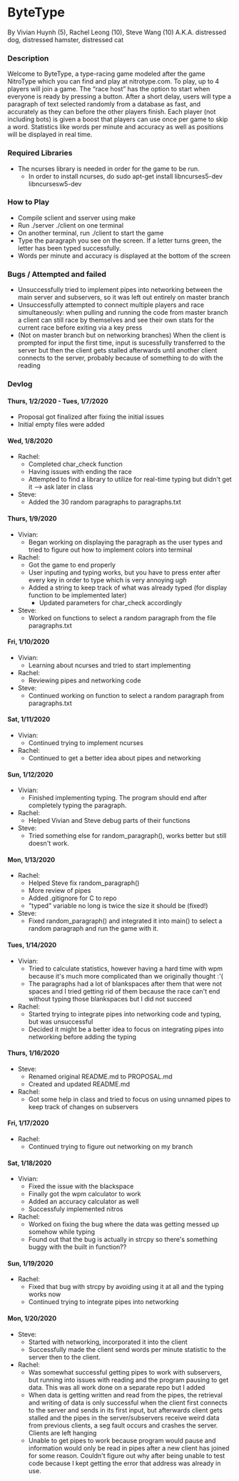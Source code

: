 # ByteType
By Vivian Huynh (5), Rachel Leong (10), Steve Wang (10)
A.K.A. distressed dog, distressed hamster, distressed cat

### Description
  Welcome to ByteType, a type-racing game modeled after the game NitroType which you can find and play at nitrotype.com. To play, up to 4 players will join a game. The “race host” has the option to start when everyone is ready by pressing a button. After a short delay, users will type a paragraph of text selected randomly from a database as fast, and accurately as they can before the other players finish. Each player (not including bots) is given a boost that players can use once per game to skip a word. Statistics like words per minute and accuracy as well as positions will be displayed in real time. 

### Required Libraries
 - The ncurses library is needed in order for the game to be run.
    - In order to install ncurses, do sudo apt-get install libncurses5-dev libncursesw5-dev
    
### How to Play
  - Compile sclient and sserver using make
  - Run ./server ./client on one terminal
  - On another terminal, run ./client to start the game
  - Type the paragraph you see on the screen. If a letter turns green, the letter has been typed successfully.
  - Words per minute and accuracy is displayed at the bottom of the screen

### Bugs / Attempted and failed
  - Unsuccessfully tried to implement pipes into networking between the main server and subservers, so it was left out entirely on master branch
  - Unsuccessfully attempted to connect multiple players and race simultaneously: when pulling and running the code from master branch a client can still race by themselves and see their own stats for the current race before exiting via a key press
  - (Not on master branch but on networking branches) When the client is prompted for input the first time, input is sucessfully transferred to the server but then the client gets stalled afterwards until another client connects to the server, probably because of something to do with the reading 
### Devlog
#### Thurs, 1/2/2020 - Tues, 1/7/2020
 - Proposal got finalized after fixing the initial issues
 - Initial empty files were added
 
#### Wed, 1/8/2020
 - Rachel:
   - Completed char_check function
   - Having issues with ending the race
   - Attempted to find a library to utilize for real-time typing but didn't get it --> ask later in class
 - Steve: 
   - Added the 30 random paragraphs to paragraphs.txt
 
#### Thurs, 1/9/2020
 - Vivian:
   - Began working on displaying the paragraph as the user types and tried to figure out how to implement colors into terminal
 - Rachel:
   - Got the game to end properly
   - User inputing and typing works, but you have to press enter after every key in order to type which is very annoying *ugh*
   - Added a string to keep track of what was already typed (for display function to be implemented later)
     - Updated parameters for char_check accordingly
 - Steve:
   - Worked on functions to select a random paragraph from the file paragraphs.txt
   
#### Fri, 1/10/2020
  - Vivian:
    - Learning about ncurses and tried to start implementing
  - Rachel:
    - Reviewing pipes and networking code
  - Steve:
    - Continued working on function to select a random paragraph from paragraphs.txt
  
#### Sat, 1/11/2020
  - Vivian:
    - Continued trying to implement ncurses
  - Rachel:
    - Continued to get a better idea about pipes and networking
    
#### Sun, 1/12/2020
  - Vivian:
    - Finished implementing typing. The program should end after completely typing the paragraph.
  - Rachel:
    - Helped Vivian and Steve debug parts of their functions
  - Steve:
    - Tried something else for random_paragraph(), works better but still doesn't work.

#### Mon, 1/13/2020
  - Rachel:
    - Helped Steve fix random_paragraph()
    - More review of pipes
    - Added .gitignore for C to repo
    - "typed" variable no long is twice the size it should be (fixed!)
  - Steve:
    - Fixed random_paragraph() and integrated it into main() to select a random paragraph and run the game with it.
    
#### Tues, 1/14/2020
  - Vivian:
    - Tried to calculate statistics, however having a hard time with wpm because it's much more complicated than we originally thought :'(
    - The paragraphs had a lot of blankspaces after them that were not spaces and I tried getting rid of them because the race can't end without typing those blankspaces but I did not succeed
  - Rachel:
    - Started trying to integrate pipes into networking code and typing, but was unsuccessful 
    - Decided it might be a better idea to focus on integrating pipes into networking before adding the typing
    
#### Thurs, 1/16/2020
  - Steve:
    - Renamed original README.md to PROPOSAL.md
    - Created and updated README.md
  - Rachel:
    - Got some help in class and tried to focus on using unnamed pipes to keep track of changes on subservers

#### Fri, 1/17/2020
  - Rachel: 
    - Continued trying to figure out networking on my branch
    
#### Sat, 1/18/2020
  - Vivian:
    - Fixed the issue with the blackspace
    - Finally got the wpm calculator to work
    - Added an accuracy calculator as well
    - Successfuly implemented nitros
  - Rachel:
    - Worked on fixing the bug where the data was getting messed up somehow while typing
    - Found out that the bug is actually in strcpy so there's something buggy with the built in function??
#### Sun, 1/19/2020
  - Rachel:
    - Fixed that bug with strcpy by avoiding using it at all and the typing works now
    - Continued trying to integrate pipes into networking
#### Mon, 1/20/2020
  - Steve:
    - Started with networking, incorporated it into the client
    - Successfully made the client send words per minute statistic to the server then to the client.
  - Rachel:
    - Was somewhat successful getting pipes to work with subservers, but running into issues with reading and the program pausing to get data. This was all work done on a separate repo but I added
    - When data is getting written and read from the pipes, the retrieval and writing of data is only successful when the client first connects to the server and sends in its first input, but afterwards client gets stalled and the pipes in the server/subservers receive weird data from previous clients, a seg fault occurs and crashes the server. Clients are left hanging
    - Unable to get pipes to work because program would pause and information would only be read in pipes after a new client has joined for some reason. Couldn't figure out why after being unable to test code because I kept getting the error that address was already in use.
